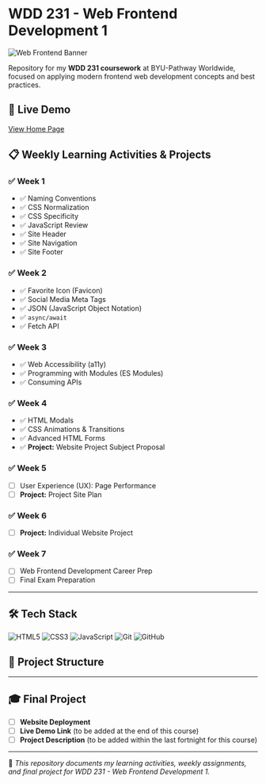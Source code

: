 # WDD 231 - Web Frontend Development 1

![Web Frontend Banner](https://dummyimage.com/800x200/0d6efd/ffffff&text=Web+Frontend+Development+1)


Repository for my **WDD 231 coursework** at BYU-Pathway Worldwide, focused on applying modern frontend web development concepts and best practices.

## 🚀 Live Demo
[View Home Page](https://sanctagee.github.io/wdd231/)

## 📋 Weekly Learning Activities & Projects

### ✅ Week 1
- ✅ Naming Conventions  
- ✅ CSS Normalization  
- ✅ CSS Specificity  
- ✅ JavaScript Review  
- ✅ Site Header  
- ✅ Site Navigation  
- ✅ Site Footer  

### ✅ Week 2
- ✅ Favorite Icon (Favicon)  
- ✅ Social Media Meta Tags  
- ✅ JSON (JavaScript Object Notation)  
- ✅ `async/await`  
- ✅ Fetch API  

### ✅ Week 3
- ✅ Web Accessibility (a11y)  
- ✅ Programming with Modules (ES Modules)  
- ✅ Consuming APIs  

### ✅ Week 4
- ✅ HTML Modals  
- ✅ CSS Animations & Transitions  
- ✅ Advanced HTML Forms  
- ✅ **Project:** Website Project Subject Proposal  

### ✅ Week 5
- [ ] User Experience (UX): Page Performance  
- [ ] **Project:** Project Site Plan  

### ✅ Week 6
- [ ] **Project:** Individual Website Project  

### ✅ Week 7
- [ ] Web Frontend Development Career Prep  
- [ ] Final Exam Preparation  

---

## 🛠️ Tech Stack
![HTML5](https://img.shields.io/badge/HTML5-E34F26?logo=html5&logoColor=white)
![CSS3](https://img.shields.io/badge/CSS3-1572B6?logo=css3&logoColor=white)
![JavaScript](https://img.shields.io/badge/JavaScript-F7DF1E?logo=javascript&logoColor=black)
![Git](https://img.shields.io/badge/Git-F05032?logo=git&logoColor=white)
![GitHub](https://img.shields.io/badge/GitHub-181717?logo=github&logoColor=white)

## 📂 Project Structure



---

## 🎓 Final Project
- [ ] **Website Deployment**  
- [ ] **Live Demo Link** (to be added at the end of this course)  
- [ ] **Project Description** (to be added within the last fortnight for this course)  

---

📌 *This repository documents my learning activities, weekly assignments, and final project for WDD 231 - Web Frontend Development 1.*  

